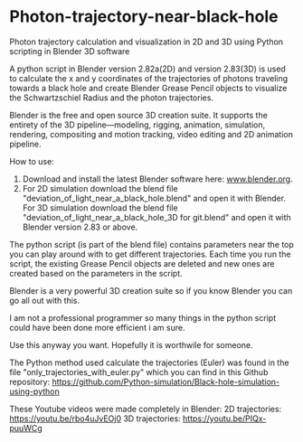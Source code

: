 # Photon-trajectory-near-black-hole
Photon trajectory calculation and visualization in 2D and 3D using Python scripting in Blender 3D software

A python script in Blender version 2.82a(2D) and version 2.83(3D) is used to calculate the x and y coordinates of the trajectories of photons traveling towards a black hole and create Blender Grease Pencil objects to visualize the Schwartzschiel Radius and the photon trajectories. 

Blender is the free and open source 3D creation suite. It supports the entirety of the 3D pipeline—modeling, rigging, animation, simulation, rendering, compositing and motion tracking, video editing and 2D animation pipeline.

How to use:
1) Download and install the latest Blender software here: www.blender.org. 
2) For 2D simulation download the blend file "deviation_of_light_near_a_black_hole.blend" and open it with Blender. For 3D simulation download the blend file "deviation_of_light_near_a_black_hole_3D for git.blend" and open it with Blender version 2.83 or above. 

The python script (is part of the blend file) contains parameters near the top you can play around with to get different trajectories. Each time you run the script, the existing Grease Pencil objects are deleted and new ones are created based on the parameters in the script. 

Blender is a very powerful 3D creation suite so if you know Blender you can go all out with this.

I am not a professional programmer so many things in the python script could have been done more efficient i am sure.

Use this anyway you want. Hopefully it is worthwile for someone. 

The Python method used calculate the trajectories (Euler) was found in the file "only_trajectories_with_euler.py" which you can find in this Github repository:
https://github.com/Python-simulation/Black-hole-simulation-using-python

These Youtube videos were made completely in Blender: 
2D trajectories: https://youtu.be/rbo4uJvEOj0
3D trajectories: https://youtu.be/PIQx-puuWCg
